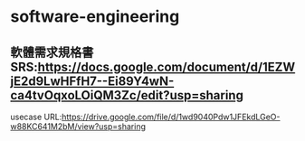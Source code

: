 # software-engineering

## 軟體需求規格書SRS:https://docs.google.com/document/d/1EZWjE2d9LwHFfH7--Ei89Y4wN-ca4tvOqxoLOiQM3Zc/edit?usp=sharing

usecase URL:https://drive.google.com/file/d/1wd9040Pdw1JFEkdLGeO-w88KC641M2bM/view?usp=sharing
